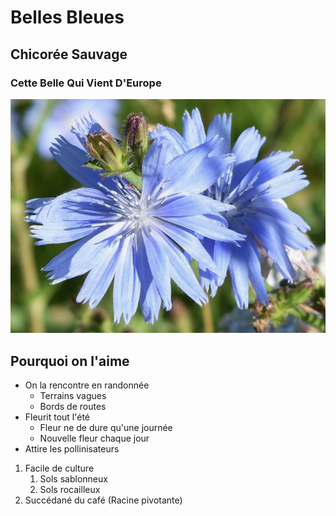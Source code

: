 # Belles Bleues

## Chicorée Sauvage
   ### Cette Belle Qui Vient D'Europe

![Image](/images/DSC_0480.jpg)

## Pourquoi on l'aime
* On la rencontre en randonnée
  * Terrains vagues
  * Bords de routes
* Fleurit tout l'été
  * Fleur ne de dure qu'une journée
  * Nouvelle fleur chaque jour
* Attire les pollinisateurs
1. Facile de culture
    1. Sols sablonneux
    2. Sols rocailleux 
1. Succédané du café (Racine pivotante)
